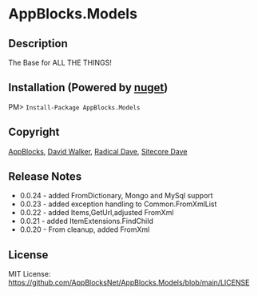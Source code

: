# AppBlocks.Models
## Description
The Base for ALL THE THINGS!

## Installation (Powered by [nuget](https://nuget.org/packages/AppBlocks.Models))
PM> ```Install-Package AppBlocks.Models```

## Copyright
[AppBlocks](https://appblocks.net), [David Walker](https://radicaldave.com), [Radical Dave](https://github.com/radical-dave), [Sitecore Dave](https://github.com/sitecoredave)

## Release Notes
- 0.0.24 - added FromDictionary, Mongo and MySql support
- 0.0.23 - added exception handling to Common.FromXmlList
- 0.0.22 - added Items,GetUrl,adjusted FromXml
- 0.0.21 - added ItemExtensions.FindChild
- 0.0.20 - From cleanup, added FromXml

## License
MIT License: https://github.com/AppBlocksNet/AppBlocks.Models/blob/main/LICENSE
